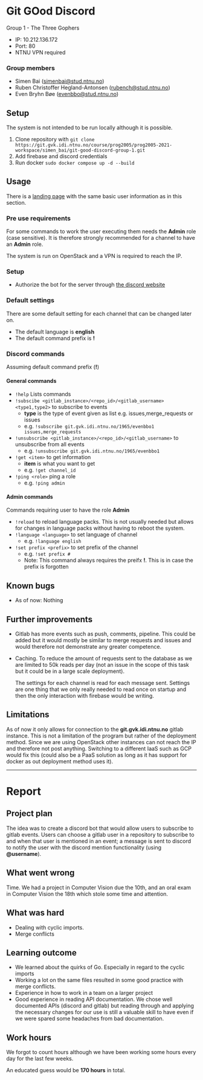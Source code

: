 # Git GOod Discord
Group 1 - The Three Gophers

- IP: 10.212.136.172
- Port: 80
- NTNU VPN required

### Group members
- Simen Bai (simenbai@stud.ntnu.no)
- Ruben Christoffer Hegland-Antonsen (rubench@stud.ntnu.no)
- Even Bryhn Bøe (evenbbo@stud.ntnu.no)


## Setup

The system is not intended to be run locally although it is possible.

1. Clone repository with `git clone https://git.gvk.idi.ntnu.no/course/prog2005/prog2005-2021-workspace/simen_bai/git-good-discord-group-1.git`
2. Add firebase and discord credentials
3. Run docker `sudo docker compose up -d --build`


## Usage

There is a [landing page](http://10.212.136.172) with the same basic user information as in this section.

### Pre use requirements

For some commands to work the user executing them needs the **Admin** role (case sensitive).
It is therefore strongly recommended for a channel to have an **Admin** role.

The system is run on OpenStack and a VPN is required to reach the IP.

### Setup

- Authorize the bot for the server through [the discord website ](https://discord.com/oauth2/authorize?client_id=830135256514297936&scope=bot)

### Default settings

There are some default setting for each channel that can be changed later on.

- The default language is **english**
- The default command prefix is **!**

### Discord commands

Assuming default command prefix (**!**)

#### General commands

- `!help` Lists commands
- `!subscibe <gitlab_instance>/<repo_id>/<gitlab_username> <type1,type2>` to subscribe to events
    - **type** is the type of event given as list e.g. issues,merge_requests or issues
    - e.g. `!subscribe git.gvk.idi.ntnu.no/1965/evenbbo1 issues,merge_requests`
- `!unsubscribe <gitlab_instance>/<repo_id>/<gitlab_username>` to unsubscribe from all events
    - e.g. `!unsubscribe git.gvk.idi.ntnu.no/1965/evenbbo1`
- `!get <item>` to get information
    - **item** is what you want to get
    - e.g. `!get channel_id`
- `!ping <role>` ping a role
    - e.g. `!ping admin`

#### Admin commands

Commands requiring user to have the role **Admin**

- `!reload` to reload language packs. This is not usually needed but allows for changes in language packs without having to reboot the system.
- `!language <language>` to set language of channel
    - e.g. `!language english`
- `!set prefix <prefix>` to set prefix of the channel
    - e.g. `!set prefix #`
    - Note: This command always requires the preifx **!**. This is in case the prefix is forgotten


## Known bugs

- As of now: Nothing


## Further improvements

- Gitlab has more events such as push, comments, pipeline.
  This could be added but it would mostly be similar to merge requests
  and issues and would therefore not demonstrate any greater competence.
- Caching. To reduce the amount of requests sent to the database as we are 
  limited to 50k reads per day (not an issue in the scope of this task but it could be in a large scale deployment).
  
  The settings for each channel is read for each message sent. Settings are one thing that 
  we only really needed to read once on startup and then the only interaction with firebase would be writing.


## Limitations

As of now it only allows for connection to the **git.gvk.idi.ntnu.no** gitlab instance. 
This is not a limitation of the program but rather of the deployment method. 
Since we are using OpenStack other instances can not reach the IP and therefore not post anything. 
Switching to a different IaaS such as GCP would fix this (could also be a PaaS solution as long as it has support for docker as out deployment method uses it).


---

# Report

## Project plan

The idea was to create a discord bot that would allow users to subscribe to gitlab events.
Users can choose a gitlab user in a repository to subscribe to 
and when that user is mentioned in an event; a message is sent to discord to notify the user 
with the discord mention functionality (using **@username**).


## What went wrong

Time. We had a project in Computer Vision due the 10th, 
and an oral exam in Computer Vision the 18th which stole some time and attention.


## What was hard

- Dealing with cyclic imports.
- Merge conflicts


## Learning outcome

- We learned about the quirks of Go. Especially in regard to the cyclic imports
- Working a lot on the same files resulted in some good practice with merge conflicts. 
- Experience in how to work in a team on a larger project
- Good experience in reading API documentation. 
  We chose well documented APIs (discord and gitlab) 
  but reading through and applying the necessary changes for our use 
  is still a valuable skill to have even if we were spared some headaches from bad documentation.


## Work hours

We forgot to count hours although we have been working some hours every day for the last few weeks.

An educated guess would be **170 hours** in total.
